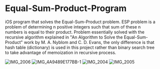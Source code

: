 # Equal-Sum-Product-Program
iOS program that solves the Equal-Sum-Product problem. ESP problem is a problem of determining n positive integers such that 
sum of these n numbers is equal to their product. Problem essentially solved with the recursive algorithm explained in 
"An Algorithm to Solve the Equal-Sum-Product" work by M. A. Nyblom and C. D. Evans, the only difference is that hash table
(dictionary) is used in this project rather than binary search tree to take advantage of memoization in recursive process.

![IMG_2006](https://user-images.githubusercontent.com/45623751/77169389-76f61c00-6aca-11ea-9a03-b150b72ae18e.PNG)
![IMG_4A9489E177BB-1](https://user-images.githubusercontent.com/45623751/77169460-91c89080-6aca-11ea-8f59-31e429d642e0.jpeg)
![IMG_2004](https://user-images.githubusercontent.com/45623751/77169479-968d4480-6aca-11ea-911a-fd1f2da66804.PNG)
![IMG_2005](https://user-images.githubusercontent.com/45623751/77169484-98ef9e80-6aca-11ea-903e-ce64eb9e4f1e.PNG)
